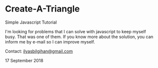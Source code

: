 # Create-A-Triangle
Simple Javascript Tutorial

I'm looking for problems that I can solve with javascript to keep myself busy. 
That was one of them. If you know more about the solution, you can inform me by e-mail so I can improve myself.

Contact: ilyasbilgihan@gmail.com

17 September 2018
